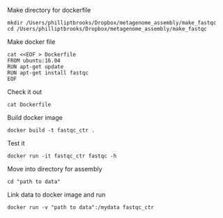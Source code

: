 Make directory for dockerfile 

	mkdir /Users/philliptbrooks/Dropbox/metagenome_assembly/make_fastqc
	cd /Users/philliptbrooks/Dropbox/metagenome_assembly/make_fastqc
	
Make docker file 

	cat <<EOF > Dockerfile
	FROM ubuntu:16.04
	RUN apt-get update
	RUN apt-get install fastqc
	EOF

Check it out 

	cat Dockerfile

Build docker image 

	docker build -t fastqc_ctr .

Test it 

	docker run -it fastqc_ctr fastqc -h 
	
Move into directory for assembly
	
	cd "path to data"

Link data to docker image and run 

	docker run -v "path to data":/mydata fastqc_ctr

